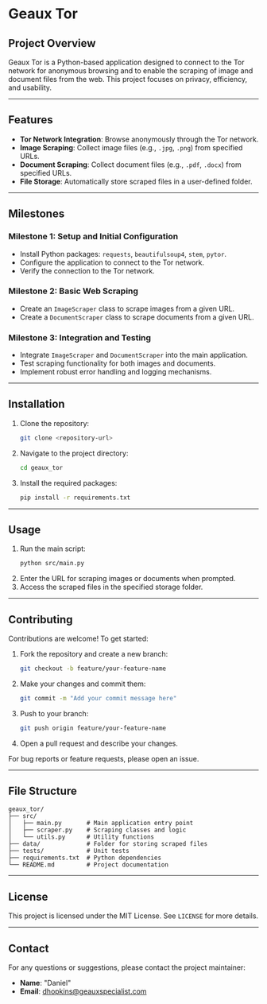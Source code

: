 # Geaux Tor

## Project Overview
Geaux Tor is a Python-based application designed to connect to the Tor network for anonymous browsing and to enable the scraping of image and document files from the web. This project focuses on privacy, efficiency, and usability.

---

## Features
- **Tor Network Integration**: Browse anonymously through the Tor network.
- **Image Scraping**: Collect image files (e.g., `.jpg`, `.png`) from specified URLs.
- **Document Scraping**: Collect document files (e.g., `.pdf`, `.docx`) from specified URLs.
- **File Storage**: Automatically store scraped files in a user-defined folder.

---

## Milestones

### Milestone 1: Setup and Initial Configuration
- Install Python packages: `requests`, `beautifulsoup4`, `stem`, `pytor`.
- Configure the application to connect to the Tor network.
- Verify the connection to the Tor network.

### Milestone 2: Basic Web Scraping
- Create an `ImageScraper` class to scrape images from a given URL.
- Create a `DocumentScraper` class to scrape documents from a given URL.

### Milestone 3: Integration and Testing
- Integrate `ImageScraper` and `DocumentScraper` into the main application.
- Test scraping functionality for both images and documents.
- Implement robust error handling and logging mechanisms.

---

## Installation
1. Clone the repository:
   ```bash
   git clone <repository-url>
   ```
2. Navigate to the project directory:
   ```bash
   cd geaux_tor
   ```
3. Install the required packages:
   ```bash
   pip install -r requirements.txt
   ```

---

## Usage
1. Run the main script:
   ```bash
   python src/main.py
   ```
2. Enter the URL for scraping images or documents when prompted.
3. Access the scraped files in the specified storage folder.

---

## Contributing
Contributions are welcome! To get started:

1. Fork the repository and create a new branch:
   ```bash
   git checkout -b feature/your-feature-name
   ```
2. Make your changes and commit them:
   ```bash
   git commit -m "Add your commit message here"
   ```
3. Push to your branch:
   ```bash
   git push origin feature/your-feature-name
   ```
4. Open a pull request and describe your changes.

For bug reports or feature requests, please open an issue.

---

## File Structure
```
geaux_tor/
├── src/
│   ├── main.py       # Main application entry point
│   ├── scraper.py    # Scraping classes and logic
│   └── utils.py      # Utility functions
├── data/             # Folder for storing scraped files
├── tests/            # Unit tests
├── requirements.txt  # Python dependencies
└── README.md         # Project documentation
```

---

## License
This project is licensed under the MIT License. See `LICENSE` for more details.

---

## Contact
For any questions or suggestions, please contact the project maintainer:
- **Name**: "Daniel"
- **Email**: dhopkins@geauxspecialist.com
